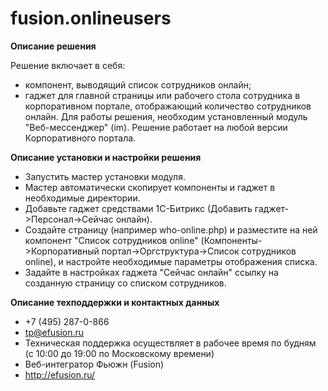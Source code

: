 fusion.onlineusers
===================

**Описание решения**

Решение включает в себя:
* компонент, выводящий список сотрудников онлайн;
* гаджет для главной страницы или рабочего стола сотрудника в корпоративном портале, отображающий количество сотрудников онлайн.
Для работы решения, необходим установленный модуль "Веб-мессенджер" (im).
Решение работает на любой версии Корпоративного портала.

**Описание установки и настройки решения**
* Запустить мастер установки модуля.
* Мастер автоматически скопирует компоненты и гаджет в необходимые директории.
* Добавьте гаджет средствами 1С-Битрикс (Добавить гаджет->Персонал->Сейчас онлайн).
* Создайте страницу (например who-online.php) и разместите на ней компонент "Список сотрудников online" (Компоненты->Корпоративный портал->Оргструктура->Список сотрудников online), и настройте необходимые параметры отображения списка.
* Задайте в настройках гаджета "Сейчас онлайн" ссылку на созданную страницу со списком сотрудников.

**Описание техподдержки и контактных данных**
* +7 (495) 287-0-866
* tp@efusion.ru
* Техническая поддержка осуществляет в рабочее время по будням (с 10:00 до 19:00 по Московскому времени)
* Веб-интегратор Фьюжн (Fusion)
* http://efusion.ru/

